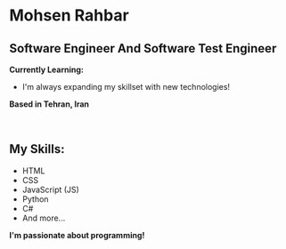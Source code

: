 # Mohsen Rahbar

## Software Engineer And Software Test Engineer

**Currently Learning:** ‍

* I'm always expanding my skillset with new technologies!

**Based in Tehran, Iran**

<br>

## My Skills:

* HTML
* CSS
* JavaScript (JS)
* Python
* C#
* And more...

**I'm passionate about programming!** 
